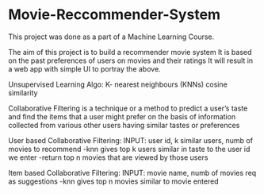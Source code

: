 # Movie-Reccommender-System
This project was done as a part of a Machine Learning Course. 

The aim of this project is to build a recommender movie system
It is based on the past preferences of users on movies and their ratings
It will result in a web app with simple UI to portray the above.

Unsupervised Learning Algo: K- nearest neighbours (KNNs)
cosine similarity

Collaborative Filtering is a technique or a method to predict a user’s taste and find the items that a user might prefer on the basis of information collected from various other users having similar tastes or preferences

User based Collaborative Filtering:
INPUT: user id, k similar users, numb of movies to recommend
-knn gives top k users similar in taste to the user id we enter
-return top n movies that are viewed by those users

Item based Collaborative Filtering:
INPUT: movie name, numb of movies req as suggestions
-knn gives top n movies similar to movie entered
